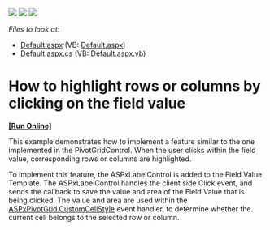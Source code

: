 <!-- default badges list -->
![](https://img.shields.io/endpoint?url=https://codecentral.devexpress.com/api/v1/VersionRange/128577583/13.1.4%2B)
[![](https://img.shields.io/badge/Open_in_DevExpress_Support_Center-FF7200?style=flat-square&logo=DevExpress&logoColor=white)](https://supportcenter.devexpress.com/ticket/details/E2088)
[![](https://img.shields.io/badge/📖_How_to_use_DevExpress_Examples-e9f6fc?style=flat-square)](https://docs.devexpress.com/GeneralInformation/403183)
<!-- default badges end -->
<!-- default file list -->
*Files to look at*:

* [Default.aspx](./CS/WebSite/Default.aspx) (VB: [Default.aspx](./VB/WebSite/Default.aspx))
* [Default.aspx.cs](./CS/WebSite/Default.aspx.cs) (VB: [Default.aspx.vb](./VB/WebSite/Default.aspx.vb))
<!-- default file list end -->
# How to highlight rows or columns by clicking on the field value
<!-- run online -->
**[[Run Online]](https://codecentral.devexpress.com/e2088/)**
<!-- run online end -->


<p>This example demonstrates how to implement a feature similar to the one implemented in the PivotGridControl. When the user clicks within the field value, corresponding rows or columns are highlighted.</p><p>To implement this feature, the ASPxLabelControl is added to the Field Value Template. The ASPxLabelControl handles the client side Click event, and sends the callback to save the value and area of the Field Value that is being clicked. The value and area are used within the <a href="http://documentation.devexpress.com/#AspNet/DevExpressWebASPxPivotGridASPxPivotGrid_CustomCellStyletopic"><u>ASPxPivotGrid.CustomCellStyle</u></a> event handler, to determine whether the current cell belongs to the selected row or column.</p>

<br/>


